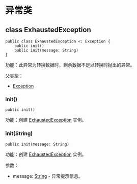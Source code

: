 # 异常类

## class ExhaustedException

```cangjie
public class ExhaustedException <: Exception {
    public init()
    public init(message: String)
}
```

功能：此异常为转换数据时，剩余数据不足以转换时抛出的异常。

父类型：

- [Exception](../../../std/core/core_package_api/core_package_exceptions.md#class-exception)

### init()

```cangjie
public init()
```

功能：创建 [ExhaustedException](fuzz_package_exceptions.md#class-exhaustedexception) 实例。

### init(String)

```cangjie
public init(message: String)
```

功能：创建 [ExhaustedException](fuzz_package_exceptions.md#class-exhaustedexception) 实例。

参数：

- message: [String](../../../std/core/core_package_api/core_package_structs.md#struct-string) - 异常提示信息。
